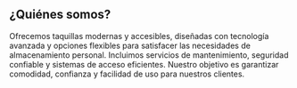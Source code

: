 ## ¿Quiénes somos?

Ofrecemos taquillas modernas y accesibles, diseñadas con tecnología avanzada y opciones flexibles para satisfacer las necesidades de almacenamiento personal. Incluimos servicios de mantenimiento, seguridad confiable y sistemas de acceso eficientes. Nuestro objetivo es garantizar comodidad, confianza y facilidad de uso para nuestros clientes.